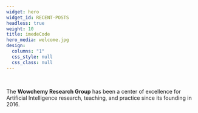 ```yaml
---
widget: hero
widget_id: RECENT-POSTS
headless: true
weight: 10
title: imedeCode
hero_media: welcome.jpg
design:
  columns: "1"
  css_style: null
  css_class: null
---
```


<br>

The **Wowchemy Research Group** has been a center of excellence for Artificial Intelligence research, teaching, and practice since its founding in 2016.
